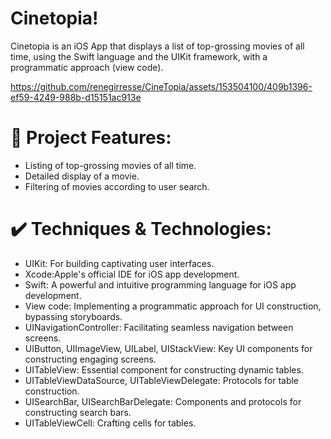 # Cinetopia!

Cinetopia is an iOS App that displays a list of top-grossing movies of all time, using the Swift language and the UIKit framework, with a programmatic approach (view code).

https://github.com/renegirresse/CineTopia/assets/153504100/409b1396-ef59-4249-988b-d15151ac913e


# 🔨 **Project Features:**

- Listing of top-grossing movies of all time.
- Detailed display of a movie.
- Filtering of movies according to user search.


# ✔️ **Techniques & Technologies:** 

- UIKit: For building captivating user interfaces.
- Xcode:Apple's official IDE for iOS app development.
- Swift: A powerful and intuitive programming language for iOS app development.
- View code: Implementing a programmatic approach for UI construction, bypassing storyboards.
- UINavigationController: Facilitating seamless navigation between screens.
- UIButton, UIImageView, UILabel, UIStackView: Key UI components for constructing engaging screens.
- UITableView: Essential component for constructing dynamic tables.
- UITableViewDataSource, UITableViewDelegate: Protocols for table construction.
- UISearchBar, UISearchBarDelegate: Components and protocols for constructing search bars.
- UITableViewCell: Crafting cells for tables.
